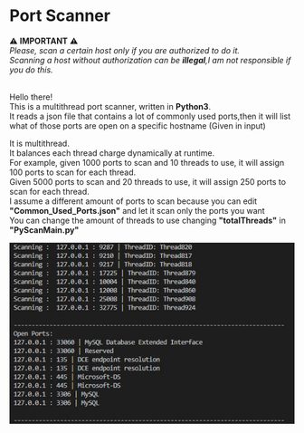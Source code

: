 # Port Scanner
:warning: <b>IMPORTANT</b> :warning: <br>
<i> Please, scan a certain host only if you are authorized to do it.<br>
 Scanning a host without authorization can be <b>illegal</b>,I am not responsible if you do this.</i> <br><br>

Hello there!<br>
This is a multithread port scanner, written in <b>Python3</b>.<br>
It reads a json file that contains a lot of commonly used ports,then it will list what of those ports are open on a specific hostname (Given in input)<br>

It is multithread.<br>
It balances each thread charge dynamically at runtime.<br> 
For example, given 1000 ports to scan and 10 threads to use, it will assign 100 ports to scan for each thread.<br>
Given 5000 ports to scan and 20 threads to use, it will assign 250 ports to scan for each thread.<br>
I assume a different amount of ports to scan because you can edit <b>"Common_Used_Ports.json"</b> and let it scan only the ports you want<br>
You can change the amount of threads to use changing <b>"totalThreads"</b> in <b>"PyScanMain.py"</b><br>

![Alt text](https://raw.githubusercontent.com/ptr-cln/Port_Scanner/main/resources/screenshot/PyScan_Screenshot.JPG)<br>

 
